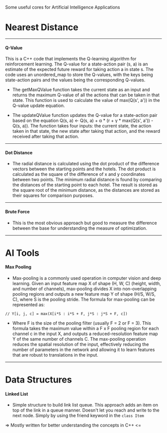 Some useful cores for Artificial Intelligence Applications

# Nearest Distance
__________
#### Q-Value

This is a C++ code that implements the Q-learning algorithm for reinforcement learning. The Q-value for a state-action pair (s, a) is an estimate of the expected future reward for taking action a in state s. The code uses an unordered_map to store the Q-values, with the keys being state-action pairs and the values being the corresponding Q-values.

- The getMaxQValue function takes the current state as an input and returns the maximum Q-value of all the actions that can be taken in that state. This function is used to calculate the value of max(Q(s', a')) in the Q-value update equation.

- The updateQValue function updates the Q-value for a state-action pair based on the equation Q(s, a) <- Q(s, a) + α * (r + γ * max(Q(s', a')) - Q(s, a)). The function takes four inputs: the current state, the action taken in that state, the new state after taking that action, and the reward received after taking that action.
-------
#### Dot Distance

- The radial distance is calculated using the dot product of the difference vectors between the starting points and the hotels. The dot product is calculated as the square of the difference of x and y coordinates between two points. The minimum radial distance is found by comparing the distances of the starting point to each hotel. The result is stored as the square root of the minimum distance, as the distances are stored as their squares for comparison purposes.

-------
#### Brute Force
- This is the most obvious approach but good to measure the difference between the base for understanding the measure of optimization.

__________

# AI Tools

#### Max Pooling

- Max-pooling is a commonly used operation in computer vision and deep learning. Given an input feature map X of shape (H, W, C) (height, width, and number of channels), max-pooling divides X into non-overlapping pooling regions and outputs a new feature map Y of shape (H/S, W/S, C), where S is the pooling stride. The formula for max-pooling can be represented as:

`// Y[i, j, c] = max(X[i*S : i*S + F, j*S : j*S + F, c]) `

- Where F is the size of the pooling filter (usually F = 2 or F = 3). This formula takes the maximum value within a F x F pooling region for each channel c in the input X, and outputs a reduced-resolution feature map Y of the same number of channels C. The max-pooling operation reduces the spatial resolution of the input, effectively reducing the number of parameters in the network and allowing it to learn features that are robust to translations in the input.
__________

# Data Structures

#### Linked List

- Simple structure to build link list queue. This approach adds an item on top of the link in a queue manner. Doesn't let you reach and write to the next node. Simply by using the friend keyword in the `class Item`

=> Mostly written for better understanding the concepts in C++ <=
